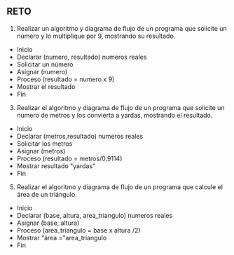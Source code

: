 ## RETO
1. Realizar un algoritmo y diagrama de flujo de un programa que solicite un número y lo multiplique por 9, mostrando su resultado.
* Inicio
* Declarar (numero, resultado) numeros reales
* Solicitar un número
* Asignar (numero)
* Proceso (resultado = numero x 9)
* Mostrar el resultado
* Fin
3. Realizar el algoritmo y diagrama de flujo de un programa que solicite un numero de metros y los convierta a yardas, mostrando el resultado.
* Inicio
* Declarar (metros,resultado) numeros reales
* Solicitar los metros
* Asignar (metros)
* Proceso (resultado = metros/0.9114)
* Mostrar resultado "yardas"
* Fin
5. Realizar el algoritmo y diagrama de flujo de un programa que calcule el área de un triángulo.
* Inicio
* Declarar (base, altura, area_triangulo) numeros reales
* Asignar (base, altura)
* Proceso (area_triangulo = base x altura /2)
* Mostrar "área ="area_triangulo
* Fin

